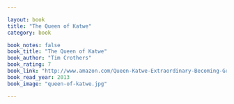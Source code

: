 ```yaml
---

layout: book
title: "The Queen of Katwe"
category: book

book_notes: false
book_title: "The Queen of Katwe"
book_author: "Tim Crothers"
book_rating: 7
book_link: "http://www.amazon.com/Queen-Katwe-Extraordinary-Becoming-Grandmaster-ebook/dp/B007EE4M90/"
book_read_year: 2013
book_image: "queen-of-katwe.jpg"

---
```

